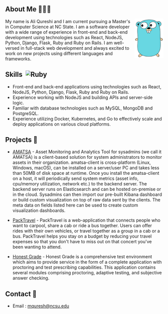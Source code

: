 ## About Me  👨🏻‍💻

<img src="./gopher-removebg-preview.png" alt="GO gopher" width="18%" align="right"/>

My name is Ali Qureshi and I am current pursuing a Master's in Computer Science at NC State. I am a software developer with a wide range of experience in  front-end and back-end development using technologies such as React, NodeJS, Python, Django, Flask, Ruby and Ruby on Rails. I am well-versed in full-stack web development and always excited to work on new projects using different languages and frameworks.



## Skills <img src="https://cdn.emojidex.com/emoji/seal/Ruby.png" alt="Ruby" width="20rem" style="margin-left:5px"/>
- Front-end and back-end applications using technologies such as React, NodeJS, Python, Django, Flask, Ruby and Ruby on Rails.
- Experience working with NodeJS and building APIs and server-side logic.
- Familiar with database technologies such as MySQL, MongoDB and PostgreSQL.
- Experience utilizing Docker, Kubernetes, and Go to effectively scale and deploy applications on various cloud platforms.

## Projects  👷‍
- [AMATSA](https://github.com/VSangarya/AMATSA) - Asset Monitoring and Analytics Tool for sysadmins (we call it AMATSA) is a client-based solution for system administrators to monitor assets in their organization. amatsa-client is cross-platform (Linux, Windows, macOS), can be installed on a server/user PC and takes less than 50MB of disk space at runtime. Once you install the amatsa-client on a host, it will periodically send system metrics (asset info, cpu/memory utilization, network etc.) to the backend server. The backend server runs on Elasticsearch and can be hosted on-premise or in the cloud. Sysadmins can then import our pre-built Kibana dashboard or build custom visualization on top of raw data sent by the clients. The meta data on fields listed here can be used to create custom visualization dashboards. 

- [PackTravel](https://github.com/VSangarya/PackTravel) - PackTravel is a web-application that connects people who want to carpool, share a cab or ride a bus together. Users can offer rides with their own vehicles, or travel together as a group in a cab or a bus. PackTravel helps you stay on a budget by reducing your travel expenses so that you don't have to miss out on that concert you've been wanting to attend.

- [Honest Grade](https://github.com/Rish-P/Teacher-Portal-Honest-Grade) - Honest Grade is a comprehensive test environment which aims to provide service in the form of a complete application with proctoring and test prescribing capabilities. This application contains several modules comprising proctoring, adaptive testing, and subjective answer checking.

## Contact  📧
- Email : mquresh@ncsu.edu 
